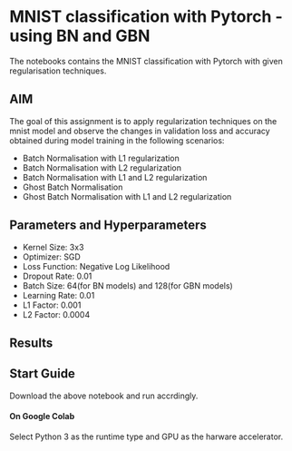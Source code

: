 # MNIST classification with Pytorch - using BN and GBN

The notebooks contains the MNIST classification with Pytorch with given regularisation techniques.

## AIM
The goal of this assignment is to apply regularization techniques on the mnist model and observe the changes in 
validation loss and accuracy obtained during model training in the following scenarios:

- Batch Normalisation with L1 regularization
- Batch Normalisation with L2 regularization
- Batch Normalisation with L1 and L2 regularization
- Ghost Batch Normalisation
- Ghost Batch Normalisation with L1 and L2 regularization



## Parameters and Hyperparameters
- Kernel Size: 3x3
- Optimizer: SGD
- Loss Function: Negative Log Likelihood
- Dropout Rate: 0.01
- Batch Size: 64(for BN models) and 128(for GBN models)
- Learning Rate: 0.01
- L1 Factor: 0.001
- L2 Factor: 0.0004


## Results



## Start Guide
Download the above notebook and run accrdingly.

#### On Google Colab
Select Python 3 as the runtime type and GPU as the harware accelerator.

